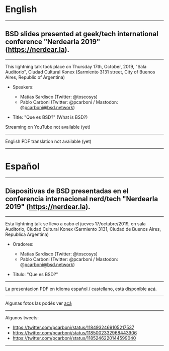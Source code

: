 # English
---
## BSD slides presented at geek/tech international conference "Nerdearla 2019" (https://nerdear.la).
---
This lightning talk took place on Thursday 17th, October, 2019, "Sala Auditorio", Ciudad Cultural Konex (Sarmiento 3131 street, City of Buenos Aires, Republic of Argentina)

- Speakers:

  * Matias Sardisco (Twitter: @toscosys)
  * Pablo Carboni (Twitter: @pcarboni / Mastodon: @pcarboni@bsd.network)

- Title: "Que es BSD?" (What is BSD?)

Streaming on YouTube not available (yet)

---

English PDF translation not available (yet)

---
# Español
---
## Diapositivas de BSD presentadas en el conferencia internacional nerd/tech "Nerdearla 2019" (https://nerdear.la).
---

Esta lightning talk se llevo a cabo el jueves 17/octubre/2019, en sala Auditorio, Ciudad Cultural Konex (Sarmiento 3131, Ciudad de Buenos Aires, Republica Argentina)

- Oradores:
 
  * Matias Sardisco (Twitter: @toscosys)
  * Pablo Carboni (Twitter: @pcarboni / Mastodon: @pcarboni@bsd.network)

- Titulo: "Que es BSD?"

---

La presentacion PDF en idioma español / castellano, está disponible [acá](https://github.com/pcarboni/Presentations/blob/master/BSD/nerdear_la_2019/Spanish/Que_es_BSD-resumida.pdf).

---

Algunas fotos las podés ver [acá](https://github.com/pcarboni/Presentations/tree/master/BSD/nerdear_la_2019/pictures)

---
Algunos tweets:

- https://twitter.com/pcarboni/status/1184932469105217537
- https://twitter.com/pcarboni/status/1185002332968443906
- https://twitter.com/pcarboni/status/1185246220144599040

---
